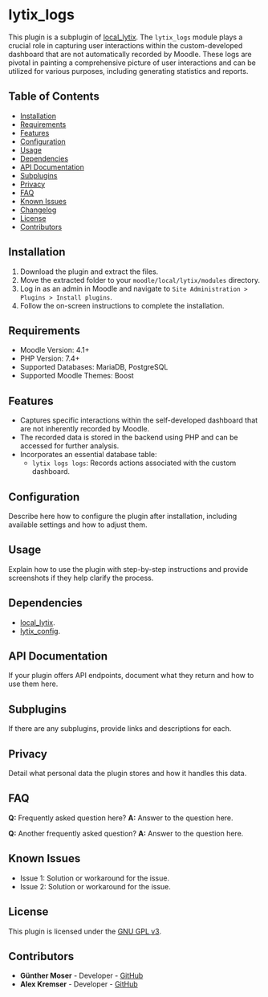 # lytix\_logs

This plugin is a subplugin of [local_lytix](https://github.com/llttugraz/moodle-local_lytix).
The `lytix_logs` module plays a crucial role in capturing user interactions within the custom-developed dashboard that are not automatically recorded by Moodle. These logs are pivotal in painting a comprehensive picture of user interactions and can be utilized for various purposes, including generating statistics and reports.

## Table of Contents

- [Installation](#installation)
- [Requirements](#requirements)
- [Features](#features)
- [Configuration](#configuration)
- [Usage](#usage)
- [Dependencies](#dependencies)
- [API Documentation](#api-documentation)
- [Subplugins](#subplugins)
- [Privacy](#privacy)
- [FAQ](#faq)
- [Known Issues](#known-issues)
- [Changelog](#changelog)
- [License](#license)
- [Contributors](#contributors)

## Installation

1. Download the plugin and extract the files.
2. Move the extracted folder to your `moodle/local/lytix/modules` directory.
3. Log in as an admin in Moodle and navigate to `Site Administration > Plugins > Install plugins`.
4. Follow the on-screen instructions to complete the installation.

## Requirements

- Moodle Version: 4.1+
- PHP Version: 7.4+
- Supported Databases: MariaDB, PostgreSQL
- Supported Moodle Themes: Boost

## Features

- Captures specific interactions within the self-developed dashboard that are not inherently recorded by Moodle.
- The recorded data is stored in the backend using PHP and can be accessed for further analysis.
- Incorporates an essential database table:
  - `lytix logs logs`: Records actions associated with the custom dashboard.

## Configuration

Describe here how to configure the plugin after installation, including available settings and how to adjust them.

## Usage

Explain how to use the plugin with step-by-step instructions and provide screenshots if they help clarify the process.

## Dependencies

- [local_lytix](https://github.com/llttugraz/moodle-local_lytix).
- [lytix_config](https://github.com/llttugraz/moodle-lytix_config).

## API Documentation

If your plugin offers API endpoints, document what they return and how to use them here.

## Subplugins

If there are any subplugins, provide links and descriptions for each.

## Privacy

Detail what personal data the plugin stores and how it handles this data.

## FAQ

**Q:** Frequently asked question here?
**A:** Answer to the question here.

**Q:** Another frequently asked question?
**A:** Answer to the question here.

## Known Issues

- Issue 1: Solution or workaround for the issue.
- Issue 2: Solution or workaround for the issue.

## License

This plugin is licensed under the [GNU GPL v3](https://github.com/llttugraz/moodle-lytix_logs?tab=GPL-3.0-1-ov-file).

## Contributors

- **Günther Moser** - Developer - [GitHub](https://github.com/ghinta)
- **Alex Kremser** - Developer - [GitHub](https://github.com/llt-tuggy)

